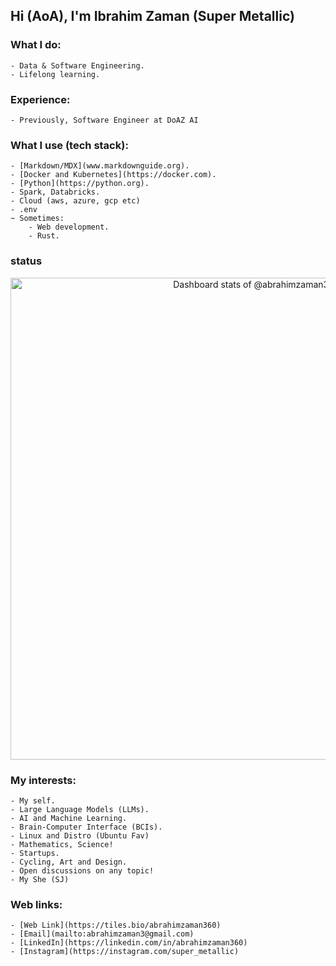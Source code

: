 ## Hi (AoA), I'm Ibrahim Zaman (Super Metallic)

### What I do:
    - Data & Software Engineering. 
    - Lifelong learning.
    
### Experience:
    - Previously, Software Engineer at DoAZ AI
    
### What I use (tech stack):
    - [Markdown/MDX](www.markdownguide.org).
    - [Docker and Kubernetes](https://docker.com).
    - [Python](https://python.org).
    - Spark, Databricks.
    - Cloud (aws, azure, gcp etc)
    - .env
    ~ Sometimes:
        - Web development.
        - Rust.

### status
<a href="https://next.ossinsight.io/widgets/official/compose-user-dashboard-stats?user_id=46282325" target="_blank" style="display: block" align="center">
  <picture>
    <source media="(prefers-color-scheme: dark)" srcset="https://next.ossinsight.io/widgets/official/compose-user-dashboard-stats/thumbnail.png?user_id=46282325&image_size=auto&color_scheme=dark" width="771" height="auto">
    <img alt="Dashboard stats of @abrahimzaman360" src="https://next.ossinsight.io/widgets/official/compose-user-dashboard-stats/thumbnail.png?user_id=46282325&image_size=auto&color_scheme=light" width="771" height="auto">
  </picture>
</a>

<!-- Made with [OSS Insight](https://ossinsight.io/) -->
      
### My interests:
    - My self.
    - Large Language Models (LLMs).
    - AI and Machine Learning.
    - Brain-Computer Interface (BCIs).
    - Linux and Distro (Ubuntu Fav)
    - Mathematics, Science!
    - Startups.
    - Cycling, Art and Design.
    - Open discussions on any topic!
    - My She (SJ)
 
### Web links:
    - [Web Link](https://tiles.bio/abrahimzaman360)
    - [Email](mailto:abrahimzaman3@gmail.com)
    - [LinkedIn](https://linkedin.com/in/abrahimzaman360)
    - [Instagram](https://instagram.com/super_metallic)



